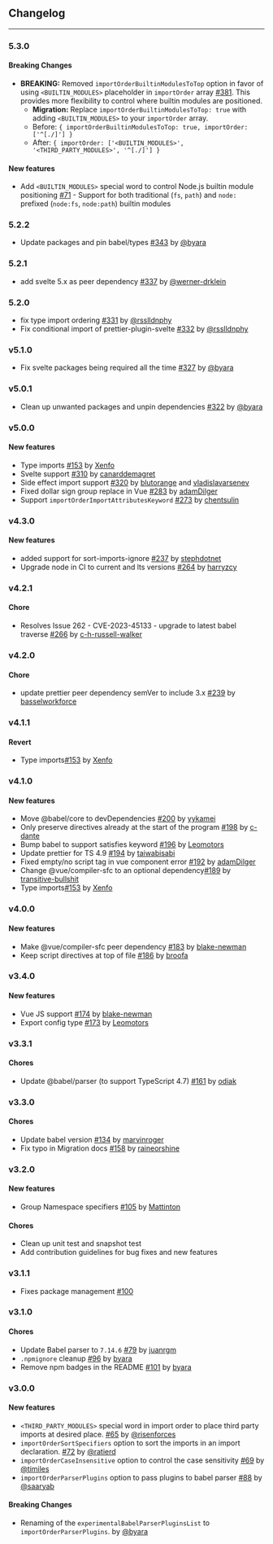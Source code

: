 ## Changelog


---
### 5.3.0
#### Breaking Changes
- **BREAKING:** Removed `importOrderBuiltinModulesToTop` option in favor of using `<BUILTIN_MODULES>` placeholder in `importOrder` array [#381](https://github.com/trivago/prettier-plugin-sort-imports/pull/381). This provides more flexibility to control where builtin modules are positioned.
  - **Migration:** Replace `importOrderBuiltinModulesToTop: true` with adding `<BUILTIN_MODULES>` to your `importOrder` array.
  - Before: `{ importOrderBuiltinModulesToTop: true, importOrder: ['^[./]'] }`
  - After: `{ importOrder: ['<BUILTIN_MODULES>', '<THIRD_PARTY_MODULES>', '^[./]'] }`

#### New features
- Add `<BUILTIN_MODULES>` special word to control Node.js builtin module positioning [#71](https://github.com/trivago/prettier-plugin-sort-imports/issues/71) - Support for both traditional (`fs`, `path`) and `node:` prefixed (`node:fs`, `node:path`) builtin modules

### 5.2.2
- Update packages and pin babel/types [#343](https://github.com/trivago/prettier-plugin-sort-imports/pull/343) by [@byara](https://github.com/byara)

### 5.2.1
- add svelte 5.x as peer dependency [#337](https://github.com/trivago/prettier-plugin-sort-imports/pull/337) by [@werner-drklein](https://github.com/werner-drklein)

### 5.2.0
- fix type import ordering [#331](https://github.com/trivago/prettier-plugin-sort-imports/pull/331) by [@rsslldnphy](https://github.com/rsslldnphy) 
- Fix conditional import of prettier-plugin-svelte [#332](https://github.com/trivago/prettier-plugin-sort-imports/pull/332) by [@rsslldnphy](https://github.com/rsslldnphy)

### v5.1.0
- Fix svelte packages being required all the time [#327](https://github.com/trivago/prettier-plugin-sort-imports/pull/327) by [@byara](https://github.com/byara)

### v5.0.1
- Clean up unwanted packages and unpin dependencies [#322](https://github.com/trivago/prettier-plugin-sort-imports/pull/322) by [@byara](https://github.com/byara)

### v5.0.0
#### New features
- Type imports [#153](https://github.com/trivago/prettier-plugin-sort-imports/pull/153) by [Xenfo](https://github.com/broofa)
- Svelte support [#310](https://github.com/trivago/prettier-plugin-sort-imports/pull/310) by [canarddemagret](https://github.com/canarddemagret)
- Side effect import support [#320](https://github.com/trivago/prettier-plugin-sort-imports/pull/320) by [blutorange](https://github.com/blutorange) and [vladislavarsenev](https://github.com/vladislavarsenev)
- Fixed dollar sign group replace in Vue [#283](https://github.com/trivago/prettier-plugin-sort-imports/pull/283) by [adamDilger](https://github.com/adamDilger)
- Support `importOrderImportAttributesKeyword` [#273](https://github.com/trivago/prettier-plugin-sort-imports/pull/273) by [chentsulin](https://github.com/chentsulin)


### v4.3.0
#### New features
- added support for sort-imports-ignore [#237](https://github.com/trivago/prettier-plugin-sort-imports/pull/237) by [stephdotnet](https://github.com/stephdotnet)
- Upgrade node in CI to current and lts versions [#264](https://github.com/trivago/prettier-plugin-sort-imports/pull/264) by [harryzcy](https://github.com/harryzcy)

### v4.2.1
#### Chore
- Resolves Issue 262 - CVE-2023-45133 - upgrade to latest babel traverse [#266](https://github.com/trivago/prettier-plugin-sort-imports/pull/266) by [c-h-russell-walker](https://github.com/c-h-russell-walker)

### v4.2.0
#### Chore
- update prettier peer dependency semVer to include 3.x [#239](https://github.com/trivago/prettier-plugin-sort-imports/pull/239) by [basselworkforce](https://github.com/basselworkforce)

### v4.1.1
#### Revert
- Type imports[#153](https://github.com/trivago/prettier-plugin-sort-imports/pull/153) by [Xenfo](https://github.com/broofa)

### v4.1.0
#### New features
- Move @babel/core to devDependencies  [#200](https://github.com/trivago/prettier-plugin-sort-imports/pull/200) by [yykamei](https://github.com/yykamei)
- Only preserve directives already at the start of the program [#198](https://github.com/trivago/prettier-plugin-sort-imports/pull/198) by [c-dante](https://github.com/c-dante) 
- Bump babel to support satisfies keyword [#196](https://github.com/trivago/prettier-plugin-sort-imports/pull/196) by [Leomotors](https://github.com/Leomotors)
- Update prettier for TS 4.9 [#194](https://github.com/trivago/prettier-plugin-sort-imports/pull/194) by [taiwabisabi](https://github.com/taiwabisabi) 
- Fixed empty/no script tag in vue component error [#192](https://github.com/trivago/prettier-plugin-sort-imports/pull/192) by [adamDilger](https://github.com/adamDilger)
- Change @vue/compiler-sfc to an optional dependency[#189](https://github.com/trivago/prettier-plugin-sort-imports/pull/189) by [transitive-bullshit](https://github.com/transitive-bullshit)
- Type imports[#153](https://github.com/trivago/prettier-plugin-sort-imports/pull/153) by [Xenfo](https://github.com/broofa)

### v4.0.0
#### New features
- Make @vue/compiler-sfc peer dependency [#183](https://github.com/trivago/prettier-plugin-sort-imports/pull/183) by [blake-newman](https://github.com/blake-newman)
- Keep script directives at top of file [#186](https://github.com/trivago/prettier-plugin-sort-imports/pull/186) by [broofa](https://github.com/broofa)

### v3.4.0
#### New features
- Vue JS support [#174](https://github.com/trivago/prettier-plugin-sort-imports/pull/174) by [blake-newman](https://github.com/blake-newman)
- Export config type [#173](https://github.com/trivago/prettier-plugin-sort-imports/pull/173) by [Leomotors](https://github.com/Leomotors)

### v3.3.1
#### Chores
- Update @babel/parser (to support TypeScript 4.7) [#161](https://github.com/trivago/prettier-plugin-sort-imports/pull/161) by [odiak](https://github.com/odiak)

### v3.3.0
#### Chores
- Update babel version [#134](https://github.com/trivago/prettier-plugin-sort-imports/pull/147) by [marvinroger](https://github.com/marvinroger)
- Fix typo in Migration docs [#158](https://github.com/trivago/prettier-plugin-sort-imports/pull/158) by [raineorshine](https://github.com/raineorshine)

### v3.2.0
#### New features
- Group Namespace specifiers [#105](https://github.com/trivago/prettier-plugin-sort-imports/pull/105) by [Mattinton](https://github.com/Mattinton)

#### Chores
- Clean up unit test and snapshot test
- Add contribution guidelines for bug fixes and new features

### v3.1.1

- Fixes package management [#100](https://github.com/trivago/prettier-plugin-sort-imports/issues/100)

### v3.1.0

#### Chores
- Update Babel parser to `7.14.6` [#79](https://github.com/trivago/prettier-plugin-sort-imports/pull/79) by [juanrgm](https://github.com/juanrgm)
- `.npmignore` cleanup [#96](https://github.com/trivago/prettier-plugin-sort-imports/issues/96) by [byara](https://github.com/byara)
- Remove npm badges in the README  [#101](https://github.com/trivago/prettier-plugin-sort-imports/issues/101) by [byara](https://github.com/byara)

### v3.0.0

#### New features
- `<THIRD_PARTY_MODULES>` special word in import order to place third
party imports at desired place. [#65](https://github.com/trivago/prettier-plugin-sort-imports/pull/65) by [@risenforces](https://github.com/risenforces)
- `importOrderSortSpecifiers` option to sort the imports in an import declaration. [#72](https://github.com/trivago/prettier-plugin-sort-imports/pull/72) by [@ratierd](https://github.com/ratierd)
- `importOrderCaseInsensitive` option to control the case sensitivity [#69](https://github.com/trivago/prettier-plugin-sort-imports/pull/79) by [@timiles](https://github.com/timiles) 
- `importOrderParserPlugins` option to pass plugins to babel parser [#88](https://github.com/trivago/prettier-plugin-sort-imports/pull/88) by [@saaryab](https://github.com/saaryab) 

#### Breaking Changes
- Renaming of the `experimentalBabelParserPluginsList` to `importOrderParserPlugins`. by [@byara](https://github.com/byara)

